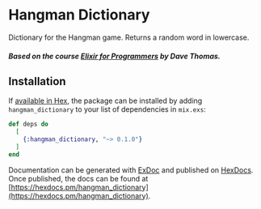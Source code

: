 # Hangman Dictionary

Dictionary for the Hangman game. Returns a random word in lowercase.

##### Based on the course [Elixir for Programmers](https://codestool.coding-gnome.com/courses/elixir-for-programmers) by Dave Thomas.

## Installation

If [available in Hex](https://hex.pm/docs/publish), the package can be installed
by adding `hangman_dictionary` to your list of dependencies in `mix.exs`:

```elixir
def deps do
  [
    {:hangman_dictionary, "~> 0.1.0"}
  ]
end
```

Documentation can be generated with [ExDoc](https://github.com/elixir-lang/ex_doc)
and published on [HexDocs](https://hexdocs.pm). Once published, the docs can
be found at [https://hexdocs.pm/hangman_dictionary](https://hexdocs.pm/hangman_dictionary).

